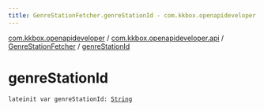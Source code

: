 ```yaml
---
title: GenreStationFetcher.genreStationId - com.kkbox.openapideveloper
---
```


[com.kkbox.openapideveloper](../../index.html) / [com.kkbox.openapideveloper.api](../index.html) / [GenreStationFetcher](index.html) / [genreStationId](.)

# genreStationId

`lateinit var genreStationId: `[`String`](https://kotlinlang.org/api/latest/jvm/stdlib/kotlin/-string/index.html)
